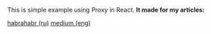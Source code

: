 This is simple example using Proxy in React.
**It made for my articles:**

[habrahabr (ru)](https://habrahabr.ru/post/341622/)
[medium (eng)](https://medium.com/@gooddev.sergey/back-to-the-future-with-proxy-62f835f68c8d)